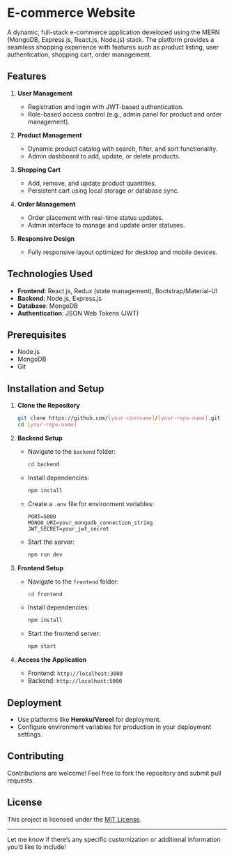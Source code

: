 # E-commerce Website  

A dynamic, full-stack e-commerce application developed using the MERN (MongoDB, Express.js, React.js, Node.js) stack. The platform provides a seamless shopping experience with features such as product listing, user authentication, shopping cart, order management.

## Features  

1. **User Management**  
   - Registration and login with JWT-based authentication.  
   - Role-based access control (e.g., admin panel for product and order management).  

2. **Product Management**  
   - Dynamic product catalog with search, filter, and sort functionality.  
   - Admin dashboard to add, update, or delete products.  

3. **Shopping Cart**  
   - Add, remove, and update product quantities.  
   - Persistent cart using local storage or database sync.  

4. **Order Management**  
   - Order placement with real-time status updates.  
   - Admin interface to manage and update order statuses.  

5. **Responsive Design**  
   - Fully responsive layout optimized for desktop and mobile devices.  

## Technologies Used  

- **Frontend**: React.js, Redux (state management), Bootstrap/Material-UI  
- **Backend**: Node.js, Express.js  
- **Database**: MongoDB  
- **Authentication**: JSON Web Tokens (JWT)  

## Prerequisites  

- Node.js  
- MongoDB  
- Git  

## Installation and Setup  

1. **Clone the Repository**  
   ```bash  
   git clone https://github.com/[your-username]/[your-repo-name].git  
   cd [your-repo-name]  
   ```  

2. **Backend Setup**  
   - Navigate to the `backend` folder:  
     ```bash  
     cd backend  
     ```  
   - Install dependencies:  
     ```bash  
     npm install  
     ```  
   - Create a `.env` file for environment variables:  
     ```env  
     PORT=5000  
     MONGO_URI=your_mongodb_connection_string  
     JWT_SECRET=your_jwt_secret    
     ```  
   - Start the server:  
     ```bash  
     npm run dev  
     ```  

3. **Frontend Setup**  
   - Navigate to the `frontend` folder:  
     ```bash  
     cd frontend  
     ```  
   - Install dependencies:  
     ```bash  
     npm install  
     ```  
   - Start the frontend server:  
     ```bash  
     npm start  
     ```  

4. **Access the Application**  
   - Frontend: `http://localhost:3000`  
   - Backend: `http://localhost:5000`  


## Deployment  

- Use platforms like **Heroku/Vercel** for deployment.  
- Configure environment variables for production in your deployment settings.  

## Contributing  

Contributions are welcome! Feel free to fork the repository and submit pull requests.  

## License  

This project is licensed under the [MIT License](LICENSE).  

---

Let me know if there’s any specific customization or additional information you’d like to include!
